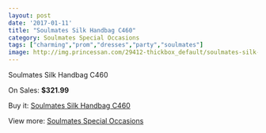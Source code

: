 ```yaml
---
layout: post
date: '2017-01-11'
title: "Soulmates Silk Handbag C460"
category: Soulmates Special Occasions
tags: ["charming","prom","dresses","party","soulmates"]
image: http://img.princessan.com/29412-thickbox_default/soulmates-silk-handbag-c460.jpg
---
```

Soulmates Silk Handbag C460

On Sales: **$321.99**
<a href="https://www.princessan.com/en/13443-soulmates-silk-handbag-c460.html"><amp-img layout="responsive" width="600" height="600" src="//img.princessan.com/29412-thickbox_default/soulmates-silk-handbag-c460.jpg" alt="Soulmates Silk Handbag C460 0" /></a>

Buy it: [Soulmates Silk Handbag C460](https://www.princessan.com/en/13443-soulmates-silk-handbag-c460.html "Soulmates Silk Handbag C460")

View more: [Soulmates Special Occasions](https://www.princessan.com/en/96- "Soulmates Special Occasions")